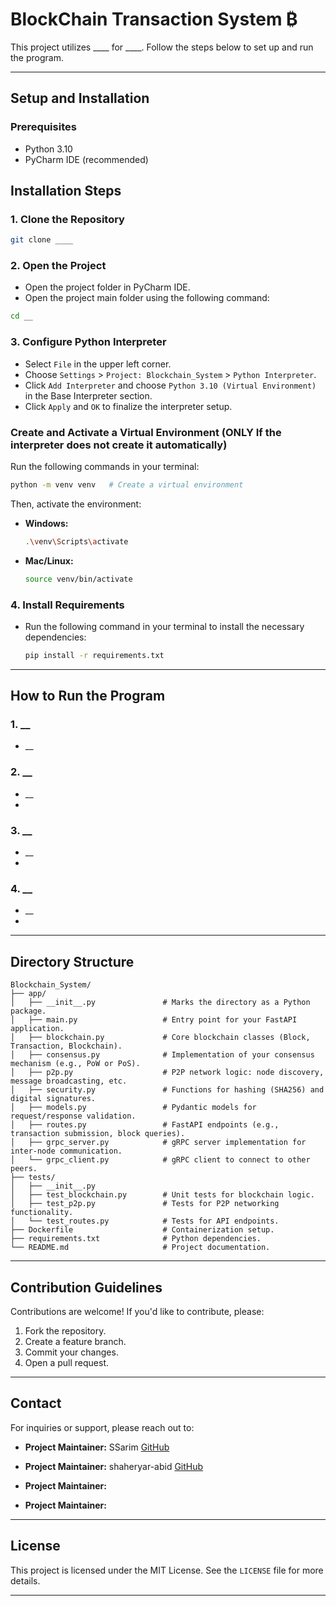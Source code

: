 # BlockChain Transaction System ₿

This project utilizes ____ for ____. Follow the steps below to set up and run the program.

---

## Setup and Installation

### Prerequisites
- Python 3.10
- PyCharm IDE (recommended)



## Installation Steps
### 1. **Clone the Repository**
   ```bash
   git clone ____
   ```
### 2. **Open the Project**
   - Open the project folder in PyCharm IDE.
   - Open the project main folder using the following command:
   ```bash
   cd __
   ```

### 3. **Configure Python Interpreter**
   - Select `File` in the upper left corner.
   - Choose `Settings` > `Project: Blockchain_System` > `Python Interpreter`.
   - Click `Add Interpreter` and choose `Python 3.10 (Virtual Environment)` in the Base Interpreter section.
   - Click `Apply` and `OK` to finalize the interpreter setup.

###  Create and Activate a Virtual Environment (ONLY If the interpreter does not create it automatically)
Run the following commands in your terminal:
```bash
python -m venv venv   # Create a virtual environment
```
Then, activate the environment:
- **Windows:**
  ```bash
  .\venv\Scripts\activate
  ```
- **Mac/Linux:**
  ```bash
  source venv/bin/activate
  ```

### 4. **Install Requirements**
   - Run the following command in your terminal to install the necessary dependencies:
     ```bash
     pip install -r requirements.txt
     ```

---

## How to Run the Program

### 1. __
- __

### 2. __
- __
- 
### 3. __
- __
- 

### 4. __
- __
- 

---

## **Directory Structure**
```
Blockchain_System/
├── app/
│   ├── __init__.py               # Marks the directory as a Python package.
│   ├── main.py                   # Entry point for your FastAPI application.
│   ├── blockchain.py             # Core blockchain classes (Block, Transaction, Blockchain).
│   ├── consensus.py              # Implementation of your consensus mechanism (e.g., PoW or PoS).
│   ├── p2p.py                    # P2P network logic: node discovery, message broadcasting, etc.
│   ├── security.py               # Functions for hashing (SHA256) and digital signatures.
│   ├── models.py                 # Pydantic models for request/response validation.
│   ├── routes.py                 # FastAPI endpoints (e.g., transaction submission, block queries).
│   ├── grpc_server.py            # gRPC server implementation for inter-node communication.
│   └── grpc_client.py            # gRPC client to connect to other peers.
├── tests/
│   ├── __init__.py
│   ├── test_blockchain.py        # Unit tests for blockchain logic.
│   ├── test_p2p.py               # Tests for P2P networking functionality.
│   └── test_routes.py            # Tests for API endpoints.
├── Dockerfile                    # Containerization setup.
├── requirements.txt              # Python dependencies.
└── README.md                     # Project documentation.

```

---
## Contribution Guidelines
Contributions are welcome! If you'd like to contribute, please:
1. Fork the repository.
2. Create a feature branch.
3. Commit your changes.
4. Open a pull request.

---

## Contact
For inquiries or support, please reach out to:
- **Project Maintainer:**  SSarim
  [GitHub](https://github.com/SSarim)
- **Project Maintainer:**  shaheryar-abid 
  [GitHub](https://github.com/shaheryar-abid)
- **Project Maintainer:**  

- **Project Maintainer:**  
  

---
## **License**
This project is licensed under the MIT License. See the `LICENSE` file for more details.

---




